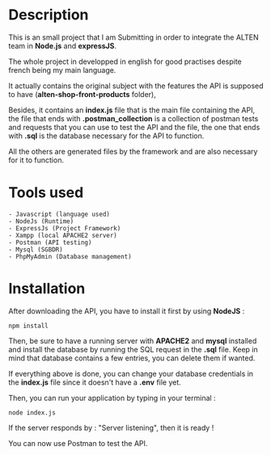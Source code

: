 # Description
This is an small project that I am Submitting in order to integrate the ALTEN team in **Node.js** and **expressJS**.

The whole project in developped in english for good practises despite french being my main language.

It actually contains the original subject with the features the API is supposed to have (**alten-shop-front-products** folder),

Besides, it contains an **index.js** file that is the main file containing the API, the file that ends with **.postman_collection** is a collection of postman tests and requests that you can use to test the API and the file, the one that ends with **.sql** is the database necessary for the API to function.

All the others are generated files by the framework and are also necessary for it to function.

# Tools used
    - Javascript (language used)
    - NodeJs (Runtime)
    - ExpressJs (Project Framework)
    - Xampp (local APACHE2 server)
    - Postman (API testing)
    - Mysql (SGBDR)
    - PhpMyAdmin (Database management)


# Installation

After downloading the API, you have to install it first by using **NodeJS** : 

    npm install

Then, be sure to have a running server with **APACHE2** and **mysql** installed and install the database by running the SQL request in the **.sql** file.
Keep in mind that database contains a few entries, you can delete them if wanted.

If everything above is done, you can change your database credentials in the **index.js** file since it doesn't have a **.env** file yet.

Then, you can run your application by typing in your terminal : 

    node index.js
If the server responds by : "Server listening", then it is ready !

You can now use Postman to test the API.
